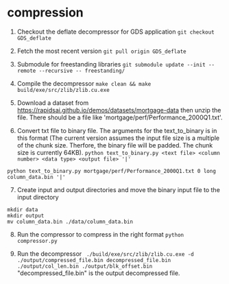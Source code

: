 # compression

1. Checkout the deflate decompressor for GDS application
`git checkout GDS_deflate`

2. Fetch the most recent version
`git pull origin GDS_deflate`

3. Submodule for freestanding libraries 
`git submodule update --init --remote --recursive -- freestanding/`

4. Compile the decompressor
`make clean && make build/exe/src/zlib/zlib.cu.exe`

5. Download a dataset from https://rapidsai.github.io/demos/datasets/mortgage-data then unzip the file. There should be a file like 'mortgage/perf/Performance_2000Q1.txt'.

6. Convert txt file to binary file. The arguments for the text_to_binary is in this format (The current version assumes the input file size is a multiple of the chunk size. Therfore, the binary file will be padded. The chunk size is currently 64KB).
`python text_to_binary.py <text file> <column number> <data type> <output file> '|'`

```
python text_to_binary.py mortgage/perf/Performance_2000Q1.txt 0 long column_data.bin '|'
```

7. Create input and output directories and move the binary input file to the input directory
```
mkdir data
mkdir output
mv column_data.bin ./data/column_data.bin
```

8. Run the compressor to compress in the right format 
`python compressor.py`

9. Run the decompressor
`
./build/exe/src/zlib/zlib.cu.exe -d ./output/compressed_file.bin decompressed_file.bin ./output/col_len.bin ./output/blk_offset.bin`
"decompressed_file.bin" is the output decompressed file.

